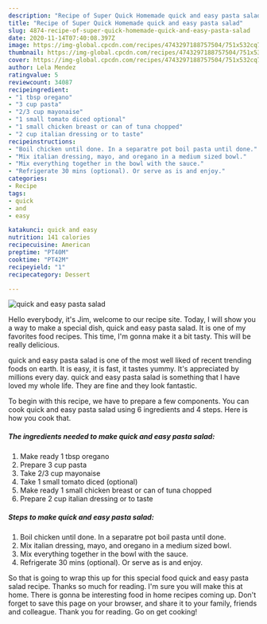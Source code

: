 ```yaml
---
description: "Recipe of Super Quick Homemade quick and easy pasta salad"
title: "Recipe of Super Quick Homemade quick and easy pasta salad"
slug: 4874-recipe-of-super-quick-homemade-quick-and-easy-pasta-salad
date: 2020-11-14T07:40:08.397Z
image: https://img-global.cpcdn.com/recipes/4743297188757504/751x532cq70/quick-and-easy-pasta-salad-recipe-main-photo.jpg
thumbnail: https://img-global.cpcdn.com/recipes/4743297188757504/751x532cq70/quick-and-easy-pasta-salad-recipe-main-photo.jpg
cover: https://img-global.cpcdn.com/recipes/4743297188757504/751x532cq70/quick-and-easy-pasta-salad-recipe-main-photo.jpg
author: Lela Mendez
ratingvalue: 5
reviewcount: 34087
recipeingredient:
- "1 tbsp oregano"
- "3 cup pasta"
- "2/3 cup mayonaise"
- "1 small tomato diced optional"
- "1 small chicken breast or can of tuna chopped"
- "2 cup italian dressing or to taste"
recipeinstructions:
- "Boil chicken until done. In a separatre pot boil pasta until done."
- "Mix italian dressing, mayo, and oregano in a medium sized bowl."
- "Mix everything together in the bowl with the sauce."
- "Refrigerate 30 mins (optional). Or serve as is and enjoy."
categories:
- Recipe
tags:
- quick
- and
- easy

katakunci: quick and easy 
nutrition: 141 calories
recipecuisine: American
preptime: "PT40M"
cooktime: "PT42M"
recipeyield: "1"
recipecategory: Dessert

---
```



![quick and easy pasta salad](https://img-global.cpcdn.com/recipes/4743297188757504/751x532cq70/quick-and-easy-pasta-salad-recipe-main-photo.jpg)

Hello everybody, it's Jim, welcome to our recipe site. Today, I will show you a way to make a special dish, quick and easy pasta salad. It is one of my favorites food recipes. This time, I'm gonna make it a bit tasty. This will be really delicious.

quick and easy pasta salad is one of the most well liked of recent trending foods on earth. It is easy, it is fast, it tastes yummy. It's appreciated by millions every day. quick and easy pasta salad is something that I have loved my whole life. They are fine and they look fantastic.




To begin with this recipe, we have to prepare a few components. You can cook quick and easy pasta salad using 6 ingredients and 4 steps. Here is how you cook that.

<!--inarticleads1-->

##### The ingredients needed to make quick and easy pasta salad:

1. Make ready 1 tbsp oregano
1. Prepare 3 cup pasta
1. Take 2/3 cup mayonaise
1. Take 1 small tomato diced (optional)
1. Make ready 1 small chicken breast or can of tuna chopped
1. Prepare 2 cup italian dressing or to taste




<!--inarticleads2-->

##### Steps to make quick and easy pasta salad:

1. Boil chicken until done. In a separatre pot boil pasta until done.
1. Mix italian dressing, mayo, and oregano in a medium sized bowl.
1. Mix everything together in the bowl with the sauce.
1. Refrigerate 30 mins (optional). Or serve as is and enjoy.




So that is going to wrap this up for this special food quick and easy pasta salad recipe. Thanks so much for reading. I'm sure you will make this at home. There is gonna be interesting food in home recipes coming up. Don't forget to save this page on your browser, and share it to your family, friends and colleague. Thank you for reading. Go on get cooking!
